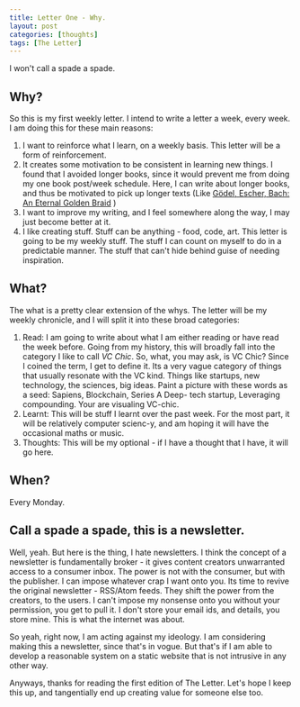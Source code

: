 ```yaml
---
title: Letter One - Why.
layout: post
categories: [thoughts]
tags: [The Letter]
---
```


I won't call a spade a spade.
## Why?
So this is my first weekly letter. I intend to write a letter a week, every week. I am doing this for these main reasons:
1. I want to reinforce what I learn, on a weekly basis. This letter will be a form of reinforcement. 
2. It creates some motivation to be consistent in learning new things. I found that I avoided longer books, since it would prevent me from doing my one book post/week schedule. Here, I can write about longer books, and thus be motivated to pick up longer texts (Like [Gödel, Escher, Bach: An Eternal Golden Braid](https://www.goodreads.com/book/show/24113.G_del_Escher_Bach?ac=1&from_search=true&qid=JqeT6VdziV&rank=1) )
3. I want to improve my writing, and I feel somewhere along the way, I may just become better at it.
4. I like creating stuff. Stuff can be anything - food, code, art. This letter is going to be my weekly stuff. The stuff I can count on myself to do in a predictable manner. The stuff that can't hide behind guise of needing inspiration.
## What?
The what is a pretty clear extension of the whys. The letter will be my weekly chronicle, and I will split it into these broad categories:
1. Read: I am going to write about what I am either reading or have read the week before. Going from my history, this will broadly fall into the category I like to call *VC Chic*. So, what, you may ask, is VC Chic? Since I coined the term, I get to define it. Its a very vague category of things that usually resonate with the VC kind. Things like startups, new technology, the sciences, big ideas.
Paint a picture with these words as a seed: Sapiens, Blockchain, Series A Deep- tech startup, Leveraging compounding. Your are visualing VC-chic.
2. Learnt: This will be stuff I learnt over the past week. For the most part, it will be relatively computer scienc-y, and am hoping it will have the occasional maths or music.
3. Thoughts: This will be my optional - if I have a thought that I have, it will go here.
## When?
Every Monday.
## Call a spade a spade, this is a newsletter.
Well, yeah. But here is the thing, I hate newsletters. I think the concept of a newsletter is fundamentally broker - it gives content creators unwarranted access to a consumer inbox. The power is not with the consumer, but with the publisher. I can impose whatever crap I want onto you.
Its time to revive the original newsletter - RSS/Atom feeds. They shift the power from the creators, to the users. I can't impose my nonsense onto you without your permission, you get to pull it. I don't store your email ids, and details, you store mine. This is what the internet was about.

So yeah, right now, I am acting against my ideology. I am considering making this a newsletter, since that's in vogue. But that's if I am able to develop a reasonable system on a static website that is not intrusive in any other way.

Anyways, thanks for reading the first edition of The Letter. Let's hope I keep this up, and tangentially end up creating value for someone else too.
